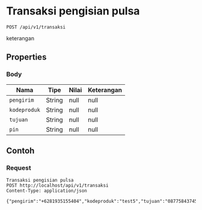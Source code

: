 # Transaksi pengisian pulsa
```http
POST /api/v1/transaksi
```
keterangan
## Properties
### Body
Nama | Tipe | Nilai | Keterangan
--- | --- | --- | ---
<code>pengirim</code> | String | null | null
<code>kodeproduk</code> | String | null | null
<code>tujuan</code> | String | null | null
<code>pin</code> | String | null | null
## Contoh
### Request
```http
Transaksi pengisian pulsa
POST http://localhost/api/v1/transaksi
Content-Type: application/json

{"pengirim":"+6281935155404","kodeproduk":"test5","tujuan":"087758437457","pin":"1234"}
```
